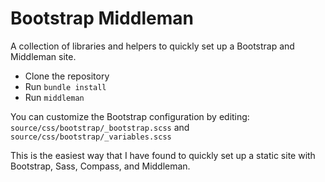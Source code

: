 # Bootstrap Middleman

A collection of libraries and helpers to quickly set up a Bootstrap and Middleman site.

* Clone the repository
* Run `bundle install`
* Run `middleman`

You can customize the Bootstrap configuration by editing: `source/css/bootstrap/_bootstrap.scss` and `source/css/bootstrap/_variables.scss`

This is the easiest way that I have found to quickly set up a static site with Bootstrap, Sass, Compass, and Middleman.